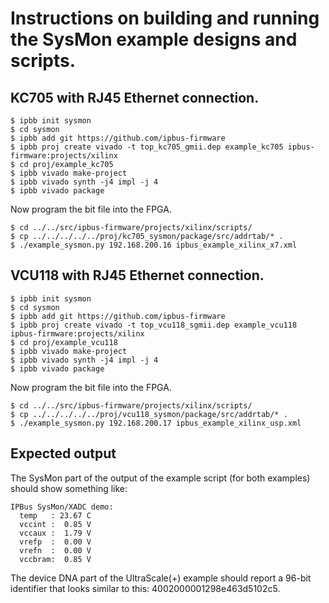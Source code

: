 # Instructions on building and running the SysMon example designs and scripts.

## KC705 with RJ45 Ethernet connection.
```
$ ipbb init sysmon
$ cd sysmon
$ ipbb add git https://github.com/ipbus-firmware
$ ipbb proj create vivado -t top_kc705_gmii.dep example_kc705 ipbus-firmware:projects/xilinx
$ cd proj/example_kc705
$ ipbb vivado make-project
$ ipbb vivado synth -j4 impl -j 4
$ ipbb vivado package
```

Now program the bit file into the FPGA.

```
$ cd ../../src/ipbus-firmware/projects/xilinx/scripts/
$ cp ../../../../../proj/kc705_sysmon/package/src/addrtab/* .
$ ./example_sysmon.py 192.168.200.16 ipbus_example_xilinx_x7.xml
```

## VCU118 with RJ45 Ethernet connection.
```
$ ipbb init sysmon
$ cd sysmon
$ ipbb add git https://github.com/ipbus-firmware
$ ipbb proj create vivado -t top_vcu118_sgmii.dep example_vcu118 ipbus-firmware:projects/xilinx
$ cd proj/example_vcu118
$ ipbb vivado make-project
$ ipbb vivado synth -j4 impl -j 4
$ ipbb vivado package
```

Now program the bit file into the FPGA.

```
$ cd ../../src/ipbus-firmware/projects/xilinx/scripts/
$ cp ../../../../../proj/vcu118_sysmon/package/src/addrtab/* .
$ ./example_sysmon.py 192.168.200.17 ipbus_example_xilinx_usp.xml
```

## Expected output
The SysMon part of the output of the example script (for both
examples) should show something like:

```
IPBus SysMon/XADC demo:
  temp   : 23.67 C
  vccint :  0.85 V
  vccaux :  1.79 V
  vrefp  :  0.00 V
  vrefn  :  0.00 V
  vccbram:  0.85 V
```

The device DNA part of the UltraScale(+) example should report a
96-bit identifier that looks similar to this:
4002000001298e463d5102c5.